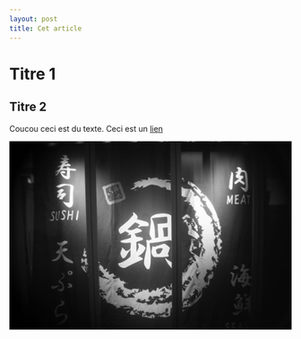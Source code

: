 ```yaml
---
layout: post
title: Cet article
---
```


Titre 1
===

## Titre 2

Coucou ceci est du texte. Ceci est un [lien](http://lophi.ramdam.space)

![mon image](/assets/images/sushi.jpg)
